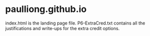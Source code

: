 # paulliong.github.io

index.html is the landing page file.
P6-ExtraCred.txt contains all the justifications and write-ups for the extra credit options.

